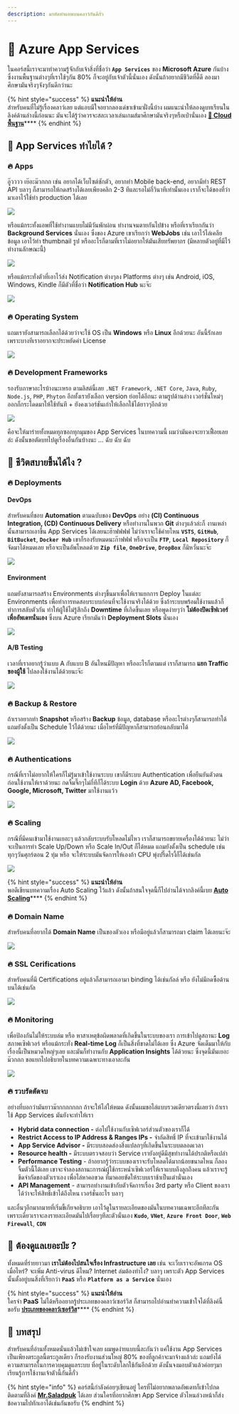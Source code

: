 ```yaml
---
description: มาหัดทำแอพบนคลาว์กันดีกั่ว
---
```


# 👶 Azure App Services

ในคอร์สนี้เราจะมาทำความรู้จักกับเจ้าสิ่งที่ชื่อว่า **`App Services`** ของ **Microsoft Azure** กันบ้าง ซึ่งงานพื้นฐานต่างๆที่เราใช้ๆกัน 80% ก็จะอยู่กับเจ้าตัวนี้นั่นเอง ดังนั้นถ้าอยากมีชีวิตที่ดี๊ดี ลองมาศึกษามันจริงๆจังๆกันดีกว่านะ

{% hint style="success" %}
**แนะนำให้อ่าน**  
สำหรับคนที่ไม่รู้เรื่องคลาว์เลย แต่แอบมีใจอยากลองเด่ขาเข้ามาฝั่งนี้บ้าง ผมแนะนำให้ลองดูบทเรียนในลิงค์ด้านล่างนี้ก่อนนะ มันจะได้รู้ว่าควรจะสละเวลาเล่นเกมส์มาศึกษามันจริงๆหรือเป่านั่นเอง [**👶 Cloud พื้นฐาน**](https://www.saladpuk.com/basic/cloud101)\*\*\*\*
{% endhint %}

## 🤔 App Services ทำไยได้ ?

### 🔥 Apps

อู๊วววว เย๊อะม๊วกกก เช่น อยากได้เว็บไซต์ซักตัว, อยากทำ Mobile back-end, อยากมีทำ REST API บลาๆ ก็สามารถให้กดสร้างได้เลยเพียงคลิก 2-3 ทีและรอไม่กี่วินาทีเท่านั้นเอง เราก็จะได้ของที่ว่ามาเอาไว้ใช้ทำ production ได้เลย

![](../.gitbook/assets/image%20%28791%29.png)

หรือแม้กระทั้งแอพที่ใช้ทำงานแบบไม่มีวันพักผ่อน ทำงานจนตายกันไปข้าง หรือที่เราเรียกกันว่า **Background Services** นั่นเอง ซึ่งของ Azure เขาเรียกว่า **WebJobs** เช่น เอาไว้ไล่เคลียข้อมูล เอาไว้ทำ thumbnail รูป หรืออะไรก็ตามที่เราไม่อยากให้มันเสียทรัพยากร \(มีหลายตัวอยู่ที่มีไว้ทำงานลักษณะนี้\)

![](../.gitbook/assets/image%20%28442%29.png)

หรือแม้กระทั่งตัวที่เอาไว้ส่ง Notification ต่างๆลง Platforms ต่างๆ เช่น Android, iOS, Windows, Kindle ก็มีตัวที่ชื่อว่า **Notification Hub** นะจ๊ะ

![](../.gitbook/assets/image%20%28958%29.png)

### 🔥 Operating System

แถมเรายังสามารถเลือกได้ด้วยว่าจะใช้ OS เป็น **Windows** หรือ **Linux** อีกด้วยนะ อันนี้รักเลยเพราะบางทีเราอยากจะประหยัดค่า License

![](../.gitbook/assets/image%20%28658%29.png)

### 🔥 Development Frameworks

รองรับภาษาอะไรบ้างนะเหรอ ตามลิสต์นี้เลย `.NET Framework`, `.NET Core`, `Java`, `Ruby`, `Node.js`, `PHP`, `Phyton` อีกทั้งเรายังเลือก version ย่อยได้อีกนะ ตามรูปด้านล่าง เวอร์ชั่นใหม่ๆออกก็กระโดดมาให้ใช้ทันที + ยังคงเวอร์ชันเก่าให้เลือกใช้ได้ยาวๆอีกด้วย

![](../.gitbook/assets/image%20%28654%29.png)

คือจะให้มาร่ายทั้งหมดทุกซอกทุกมุมของ App Services ในบทความนี้ ผมว่ามันคงจะยาวเฟื้อยเลยล่ะ ดังนั้นขอตัดบทไปดูเรื่องอื่นกันบ้างนะ ... ฉับ ฉับ ฉับ

## 🤔 ชีวิตสบายขึ้นได้ไง ?

### 🔥 Deployments

#### DevOps

สำหรับคนที่ชอบ **Automation** ตามฉบับของ **DevOps** อย่าง **\(CI\) Continuous Integration, \(CD\) Continuous Delivery** หรือทำงานในพวก **Git** ต่างๆแล้วล่ะก็ งานเหล่านั้นสามารถเอาขึ้น App Services ได้เลยนะฮ๊าฟฟฟฟ ไม่ว่าเราจะใช้ค่ายไหน **`VSTS`**, **`GitHub`**, **`BitBucket`**, **`Docker Hub`** เขาก็รองรับหมดนะก๊าฟฟฟ หรือจะเป็น **`FTP`**, **`Local Repository`** ก็จัดมาได้หมดเลย หรือจะเป็นอัพโหลดด้วย **`Zip file`**, **`OneDrive`**, **`DropBox`** ก็มิหวั่นนะจ๊ะ

![](../.gitbook/assets/image%20%28890%29.png)

#### Environment

แถมยังสามารถสร้าง Environments ต่างๆขึ้นมาเพื่อให้เราแยกการ Deploy ในแต่ละ Environments เพื่อทำการทดสอบระบบก่อนที่จะใช้งานจริงได้ด้วย ซึ่งถ้าระบบพร้อมใช้งานแล้วก็ทำการสลับตัวกัน ทำให้ผู้ใช้ไม่รู้สึกถึง **Downtime** ที่เกิดขึ้นเลย หรือพูดง่ายๆว่า **ไม่ต้องปิดเซิฟเวอร์เพื่ออัพเดทนั่นเอง** ซึ่งบน Azure เรียกมันว่า **Deployment Slots** นั่นเอง

![](../.gitbook/assets/image%20%28610%29.png)

#### A/B Testing

เวลาที่เราอยากรู้ว่าแบบ A กับแบบ B อันไหนมีปัญหา หรืออะไรก็ตามแต่ เราก็สามารถ **แยก Traffic ของผู้ใช้** ไปลองใช้งานได้ด้วยนะจ๊ะ

![](../.gitbook/assets/image%20%28536%29.png)

### 🔥 Backup & Restore

ถ้าเราอยากทำ **Snapshot** หรือสร้าง **Backup** ข้อมูล, database หรืออะไรต่างๆก็สามารถทำได้ แถมยังตั้งเป็น Schedule ไว้ได้ด้วยนะ เมื่อไหร่ที่มีปัญหาก็สามารถย้อนกลับมาได้

![](../.gitbook/assets/image%20%28468%29.png)

### 🔥 Authentications

กรณีที่เราไม่อยากให้ใครก็ไม่รู้มาเข้าใช้งานระบบ เขาก็มีระบบ Authentication เพื่อยืนยันตัวตนก่อนใช้งานให้เราด้วยนะ กดจิ้มจึ๊กๆไม่กี่ทีก็ได้ระบบ **Login** ด้วย **Azure AD, Facebook, Google, Microsoft, Twitter** มาใช้งานแว้ว

![](../.gitbook/assets/image%20%28694%29.png)

### 🔥 Scaling

กรณีที่มีคนเข้ามาใช้งานเยอะๆ แล้วกลับระบบรับโหลดไม่ไหว เราก็สามารถขยายเครื่องได้ด้วยนะ ไม่ว่าจะเป็นการทำ Scale Up/Down หรือ Scale In/Out ก็ได้หมด แถมยังตั้งเป็น schedule เช่นทุกๆวันศุกร์ตอน 2 ทุ่ม หรือ จะให้ระบบมันจัดการให้เองถ้า CPU พุ่งปรี๊ดไรงี้ก็ได้เช่นกัล

![](../.gitbook/assets/image%20%28911%29.png)

{% hint style="success" %}
**แนะนำให้อ่าน**  
พอดีเขียนบทความเรื่อง Auto Scaling ไว้แล้ว ดังนั้นถ้าสนใจจุดนี้ก็ไปอ่านได้จากลิงค์นี้เบย [**Auto Scaling**](https://www.saladpuk.com/cloud/azure101/auto-scaling)\*\*\*\*
{% endhint %}

### 🔥 **Domain Name**

สำหรับคนที่อยากได้ **Domain Name** เป็นของตัวเอง หรือมีอยู่แล้วก็สามารถมา claim ได้เลยนะจ๊ะ

![](../.gitbook/assets/image%20%28564%29.png)

### 🔥 SSL Cerifications

สำหรับคนที่มี Certifications อยู่แล้วก็สามารถเอามา binding ได้เช่นกัลล์ หรือ ยังไม่มีกดซื้อด้านบนได้เช่นกัล

![](../.gitbook/assets/image%20%28506%29.png)

### 🔥 Monitoring

เพื่อป้องกันไม่ให้ระบบล่ม หรือ หาสาเหตุข้อผิดพลาดที่เกิดขึ้นในระบบของเรา การเข้าไปดูสถานะ **Log** สภาพเซิฟเวอร์ หรือแม้กระทั่ง **Real-time Log** ก็เป็นสิ่งที่ขาดไม่ได้เลย ซึ่ง Azure จัดเต็มมาให้กับเรื่องนี้เป็นหมวดใหญ่ๆเลย และมันก็ทำงานกับ **Application Insights** ได้ด้วยนะ ซึ่งจุดนี้มันเยอะม๊วกกก ขอแยกไปอธิบายในบทความเฉพาะทางเอาละกัน

![](../.gitbook/assets/image%20%28249%29.png)

### 🔥 รวบรัดตัดจบ

อย่างที่บอกว่ามันยาวม๊ากกกกกกก ถ้าจะให้ไล่ให้หมด ดังนั้นผมขอไล่แบบรวดเดียวตรงนี้เลยว่า ถ้าเราใช้ App Services มันยังจะทำให้เรา

* **Hybrid data connection -** ต่อไปใช้งานกับเซิฟเวอร์ส่วนตัวของเราก็ได้
* **Restrict Access to IP Address & Ranges IPs -** จำกัดสิทธิ์ IP ที่จะเข้ามาใช้งานได้
* **App Service Advisor -** มีระบบสอดส่องสิ่งแปลกๆที่เกิดขึ้นในระบบตลอดเวลา
* **Resource health -** มีระบบตรวจสอบว่า Service เรายังอยู่ดีมีสุขทำงานได้ปรกติหรือเปล่า
* **Performance Testing** - ถ้าอยากรู้ว่าระบบของเราจะรับโหลดได้มากน้อยขนาดไหน ก็ลองจิ้มตัวนี้ได้เลย เขาจะจำลองสถานะการณ์ผู้ใช้กระหน่ำเซิฟเวอร์ให้เราแบบถึงลูกถึงคน แล้วเราจะรู้ขีดจำกัดของตัวเราเอง เพื่อไล่หาคอขวด ที่มาคอยขัดให้ระบบเราช้าเป็นเต่านั่นเอง
* **API Management** - สามารถทำงานเข้ากับตัวจัดการเรื่อง 3rd party หรือ Client ของเราได้ว่าจะให้สิทธิ์เข้าได้ถึงไหน เวอร์ชั่นอะไร บลาๆ

และอื่นๆอีกมากมายที่เริ่มขี้เกียจอธิบาย เอาไว้ดูในรายละเอียดของมันในบทความเฉพาะอีกทีละกัน เพราะเดี๋ยวเราจะลงรายละเอียดมันไปเรื่อยๆทีละตัวนั่นเอง **`Kudo`**, **`VNet`**, **`Azure Front Door`**, **`Web Firewall`**, **`CDN`**

## 🤔 ต้องดูแลเยอะป่ะ ?

ทั้งหมดที่ร่ายยาวมา **เราไม่ต้องไปสนใจเรื่อง Infrastructure เลย** เช่น จะเว็บเราจะอัพเกรด OS เมื่อไหร่? จะเพิ่ม Anti-virus ดีไหม? Internet ล่มต้องทำไง? บลาๆ เพราะตัว App Services นั้นตั้งอยู่บนสิ่งที่เรียกว่า **`PaaS`** หรือ **`Platform as a Service`** นั่นเอง

{% hint style="success" %}
**แนะนำให้อ่าน**  
ใครจำ **PaaS** ไม่ได้หรืออยากรู้ประเภทของคลาว์เซอร์วิส ก็สามารถไปอ่านทำความเข้าใจได้ที่ลิงค์นี้ขอรับ [**ประเภทของคลาว์เซอร์วิส**](https://www.saladpuk.com/cloud/azure101/service-types#paas)\*\*\*\*
{% endhint %}

## 🎯 บทสรุป

สำหรับคนที่อ่านทั้งหมดนั่นแล้วไม่เข้าใจเลย ผมพูดง่ายแบบนี้ละกันว่า แค่ใช้งาน App Services เป็นเพียงตระกูลนี้ตระกูลเดียว ก็รองรับงานส่วนใหญ่ 80% ของที่ลูกค้าจะมาจ้างแล้วล่ะ แถมยังได้ความสามารถในการควบคุมดูแลระบบ ที่อยู่ในระดับโลกใช้กันอีกด้วย ดังนั้นจงมอบตัวแล้วค่อยๆมาเรียนรู้การใช้งานเจ้าตัวนี้กันดีกั่ว

{% hint style="info" %}
คอร์สนี้กำลังค่อยๆเขียนอยู่ ใครที่ไม่อยากพลาดอัพเดทก็เข้าไปกดติดตามที่ลิงค์ [**Mr.Saladpuk**](https://www.facebook.com/mr.saladpuk) ได้เลย ส่วนใครที่อยากศึกษา App Service ตัวไหนล่วงหน้าก็ส่งข้อความไปทักเอาได้เช่นกันขอรับ
{% endhint %}

